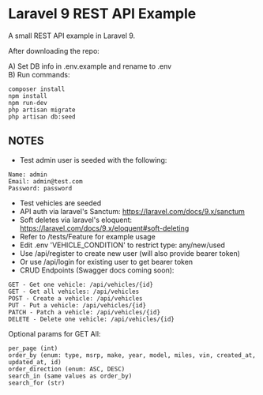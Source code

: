 Laravel 9 REST API Example
================================

<p>A small REST API example in Laravel 9.</p>

<p>After downloading the repo:</p>

A) Set DB info in .env.example and rename to .env<br>
B) Run commands:<br>

```
composer install
npm install
npm run-dev
php artisan migrate
php artisan db:seed

```

NOTES
-----
- Test admin user is seeded with the following:<br>
```
Name: admin
Email: admin@test.com
Password: password
```
- Test vehicles are seeded<br>
- API auth via laravel's Sanctum: https://laravel.com/docs/9.x/sanctum <br>
- Soft deletes via laravel's eloquent: https://laravel.com/docs/9.x/eloquent#soft-deleting <br>
- Refer to /tests/Feature for example usage<br>
- Edit .env 'VEHICLE_CONDITION' to restrict type: any/new/used
- Use /api/register to create new user (will also provide bearer token)<br>
- Or use /api/login for existing user to get bearer token<br>
- CRUD Endpoints (Swagger docs coming soon):<br>
```
GET - Get one vehicle: /api/vehicles/{id}
GET - Get all vehicles: /api/vehicles
POST - Create a vehicle: /api/vehicles
PUT - Put a vehicle: /api/vehicles/{id}
PATCH - Patch a vehicle: /api/vehicles/{id}
DELETE - Delete one vehicle: /api/vehicles/{id}
```
Optional params for GET All:
```
per_page (int)
order_by (enum: type, msrp, make, year, model, miles, vin, created_at, updated_at, id)
order_direction (enum: ASC, DESC)
search_in (same values as order_by)
search_for (str)
```

